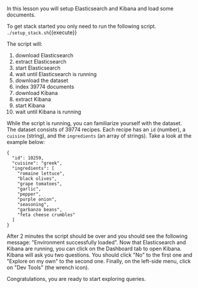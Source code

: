 In this lesson you will setup Elasticsearch and Kibana and load some
documents.

To get stack started you only need to run the following script.
`./setup_stack.sh`{{execute}}

The script will:
1. download Elasticsearch
2. extract Elasticsearch
3. start Elasticsearch
4. wait until Elasticsearch is running
5. download the dataset
6. index 39774 documents
7. download Kibana
8. extract Kibana
9. start Kibana
10. wait until Kibana is running

While the script is running, you can familiarize yourself with the dataset.
The dataset consists of 39774 recipes.
Each recipe has an `id` (number), a `cuisine` (string), and the `ingredients`
(an array of strings). Take a look at the example below:
```
{
  "id": 10259,
  "cuisine": "greek",
  "ingredients": [
    "romaine lettuce",
    "black olives",
    "grape tomatoes",
    "garlic",
    "pepper",
    "purple onion",
    "seasoning",
    "garbanzo beans",
    "feta cheese crumbles"
  ]
}
```

After 2 minutes the script should be over and you should see the following
message: "Environment successfully loaded".
Now that Elasticsearch and Kibana are running, you can click on the Dashboard
tab to open Kibana.
Kibana will ask you two questions. You should click "No" to the first one and
"Explore on my own" to the second one.
Finally, on the left-side menu, click on "Dev Tools" (the wrench icon).

Congratulations, you are ready to start exploring queries.
